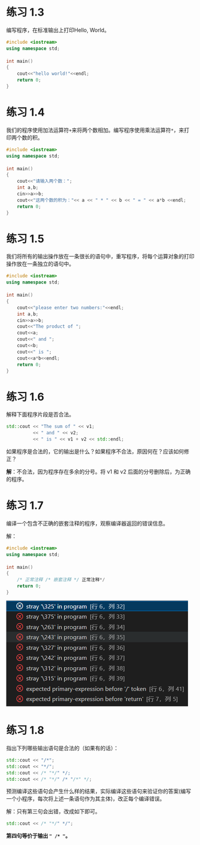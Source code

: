 # 练习 1.3

编写程序，在标准输出上打印Hello, World。

```cpp
#include <iostream>
using namespace std;

int main()
{
    cout<<"hello world!"<<endl;
    return 0;
}
```

# 练习 1.4

我们的程序使用加法运算符`+`来将两个数相加。编写程序使用乘法运算符`*`，来打印两个数的积。

```cpp
#include <iostream>
using namespace std;

int main()
{
    cout<<"请输入两个数：";
    int a,b;
    cin>>a>>b;
    cout<<"这两个数的积为："<< a << " * " << b << " = " << a*b <<endl;
    return 0;
}
```

# 练习 1.5

我们将所有的输出操作放在一条很长的语句中，重写程序，将每个运算对象的打印操作放在一条独立的语句中。

```cpp
#include <iostream>
using namespace std;

int main()
{
    cout<<"please enter two numbers:"<<endl;
    int a,b;
    cin>>a>>b;
    cout<<"The product of ";
    cout<<a;
    cout<<" and ";
    cout<<b;
    cout<<" is ";
    cout<<a*b<<endl;
    return 0;
}
```

# 练习 1.6

解释下面程序片段是否合法。

```cpp
std::cout << "The sum of " << v1;
          << " and " << v2;
          << " is " << v1 + v2 << std::endl;
```

如果程序是合法的，它的输出是什么？如果程序不合法，原因何在？应该如何修正？

**解**：不合法，因为程序存在多余的分号。将 v1 和 v2 后面的分号删除后，为正确的程序。

# 练习 1.7

编译一个包含不正确的嵌套注释的程序，观察编译器返回的错误信息。

解：

```cpp
#include <iostream>
using namespace std;

int main()
{
    /* 正常注释 /* 嵌套注释 */ 正常注释*/
    return 0;
}
```

![image-20230314195845192](Image/image-20230314195845192.png)

# 练习 1.8

指出下列哪些输出语句是合法的（如果有的话）：

```cpp
std::cout << "/*";
std::cout << "*/";
std::cout << /* "*/" */;
std::cout << /* "*/" /* "/*" */;
```

预测编译这些语句会产生什么样的结果，实际编译这些语句来验证你的答案(编写一个小程序，每次将上述一条语句作为其主体)，改正每个编译错误。

解：只有第三句会出错，改成如下即可。

```cpp
std::cout << /* "*/" */";
```

**第四句等价于输出 `" /* "`。**

